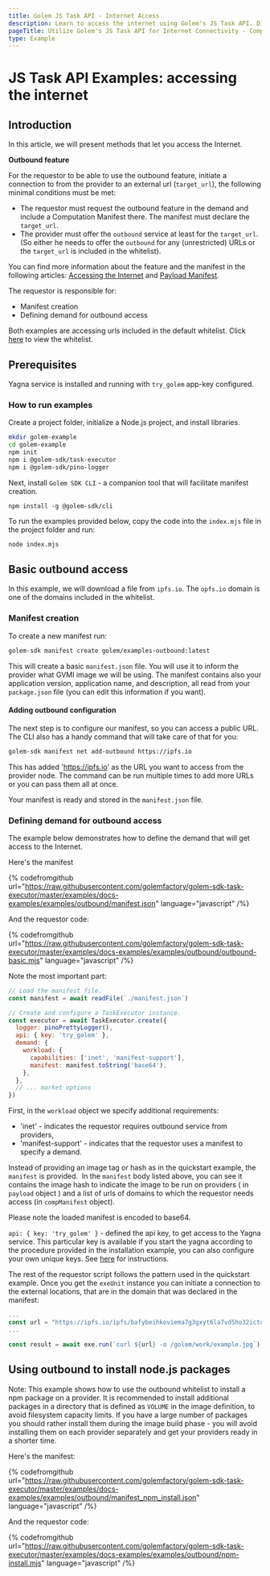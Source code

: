 ```yaml
---
title: Golem JS Task API - Internet Access
description: Learn to access the internet using Golem's JS Task API. Discusses the Outbound feature and includes steps for manifest creation, demand definition, and running Node.js examples.
pageTitle: Utilize Golem's JS Task API for Internet Connectivity - Complete Guide
type: Example
---
```


# JS Task API Examples: accessing the internet

## Introduction

In this article, we will present methods that let you access the Internet.

**Outbound feature**

For the requestor to be able to use the outbound feature, initiate a connection to from the provider to an external url (`target_url`), the following minimal conditions must be met:

- The requestor must request the outbound feature in the demand and include a Computation Manifest there. The manifest must declare the `target_url`.
- The provider must offer the `outbound` service at least for the `target_url`. (So either he needs to offer the `outbound` for any (unrestricted) URLs or the `target_url` is included in the whitelist).

You can find more information about the feature and the manifest in the following articles: [Accessing the Internet](/docs/creators/javascript/guides/accessing-internet) and [Payload Manifest](/docs/golem/payload-manifest).

The requestor is responsible for:

- Manifest creation
- Defining demand for outbound access

Both examples are accessing urls included in the default whitelist. Click [here](https://github.com/golemfactory/ya-installer-resources/tree/main/whitelist) to view the whitelist.

<!-- - Transfer method (WIP) -->

## Prerequisites

Yagna service is installed and running with `try_golem` app-key configured.

### How to run examples

Create a project folder, initialize a Node.js project, and install libraries.

```bash
mkdir golem-example
cd golem-example
npm init
npm i @golem-sdk/task-executor
npm i @golem-sdk/pino-logger
```

Next, install `Golem SDK CLI` - a companion tool that will facilitate manifest creation.

```shell
npm install -g @golem-sdk/cli
```

To run the examples provided below, copy the code into the `index.mjs` file in the project folder and run:

```bash
node index.mjs
```

## Basic outbound access

In this example, we will download a file from `ipfs.io`. The `opfs.io` domain is one of the domains included in the whitelist.

### Manifest creation

To create a new manifest run:

```bash
golem-sdk manifest create golem/examples-outbound:latest
```

This will create a basic `manifest.json` file. You will use it to inform the provider what GVMI image we will be using. The manifest contains also your application version, application name, and description, all read from your `package.json` file (you can edit this information if you want).

#### Adding outbound configuration

The next step is to configure our manifest, so you can access a public URL. The CLI also has a handy command that will take care of that for you:

```bash
golem-sdk manifest net add-outbound https://ipfs.io
```

This has added 'https://ipfs.io' as the URL you want to access from the provider node. The command can be run multiple times to add more URLs or you can pass them all at once.

Your manifest is ready and stored in the `manifest.json` file.

### Defining demand for outbound access

The example below demonstrates how to define the demand that will get access to the Internet.

Here's the manifest

{% codefromgithub url="https://raw.githubusercontent.com/golemfactory/golem-sdk-task-executor/master/examples/docs-examples/examples/outbound/manifest.json" language="javascript" /%}

And the requestor code:

{% codefromgithub url="https://raw.githubusercontent.com/golemfactory/golem-sdk-task-executor/master/examples/docs-examples/examples/outbound/outbound-basic.mjs" language="javascript" /%}

Note the most important part:

```javascript
// Load the manifest file.
const manifest = await readFile(`./manifest.json`)

// Create and configure a TaskExecutor instance.
const executor = await TaskExecutor.create({
  logger: pinoPrettyLogger(),
  api: { key: 'try_golem' },
  demand: {
    workload: {
      capabilities: ['inet', 'manifest-support'],
      manifest: manifest.toString('base64'),
    },
  },
  // ... market options
})
```

First, in the `workload` object we specify additional requirements:

- 'inet' - indicates the requestor requires outbound service from providers,
- 'manifest-support' - indicates that the requestor uses a manifest to specify a demand.

Instead of providing an image tag or hash as in the quickstart example, the `manifest` is provided.  In the `manifest` body listed above, you can see it contains the image hash to indicate the image to be run on providers ( in `payload` object ) and a list of urls of domains to which the requestor needs access (in `compManifest` object).

Please note the loaded manifest is encoded to base64.

`api: { key: 'try_golem' }` - defined the api key, to get access to the Yagna service. This particular key is available if you start the yagna according to the procedure provided in the installation example, you can also configure your own unique keys. See [here](/docs/creators/javascript/examples/using-app-keys) for instructions.

The rest of the requestor script follows the pattern used in the quickstart example. Once you get the `exeUnit` instance you can initiate a connection to the external locations, that are in the domain that was declared in the manifest:

```javascript
...
const url = "https://ipfs.io/ipfs/bafybeihkoviema7g3gxyt6la7vd5ho32ictqbilu3wnlo3rs7ewhnp7lly";
...

const result = await exe.run(`curl ${url} -o /golem/work/example.jpg`);

```

## Using outbound to install node.js packages

Note: This example shows how to use the outbound whitelist to install a npm package on a provider. It is recommended to install additional packages in a directory that is defined as `VOLUME` in the image definition, to avoid filesystem capacity limits.
If you have a large number of packages you should rather install them during the image build phase - you will avoid installing them on each provider separately and get your providers ready in a shorter time.

Here's the manifest:

{% codefromgithub url="https://raw.githubusercontent.com/golemfactory/golem-sdk-task-executor/master/examples/docs-examples/examples/outbound/manifest_npm_install.json" language="javascript" /%}

And the requestor code:

{% codefromgithub url="https://raw.githubusercontent.com/golemfactory/golem-sdk-task-executor/master/examples/docs-examples/examples/outbound/npm-install.mjs" language="javascript" /%}
